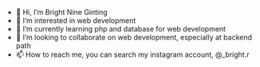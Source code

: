 - 👋 Hi, I’m Bright Nine Ginting 
- 👀 I’m interested in web development
- 🌱 I’m currently learning php and database for web development
- 💞️ I’m looking to collaborate on web development, especially at backend path
- 📫 How to reach me, you can search my instagram account, @_bright.r

<!---
brightnine/brightnine is a ✨ special ✨ repository because its `README.md` (this file) appears on your GitHub profile.
You can click the Preview link to take a look at your changes.
--->
